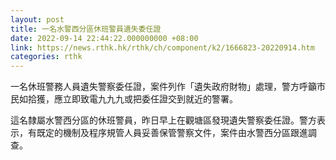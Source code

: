 ```yaml
---
layout: post
title: 一名水警西分區休班警員遺失委任證
date: 2022-09-14 22:44:22.000000000 +08:00
link: https://news.rthk.hk/rthk/ch/component/k2/1666823-20220914.htm
categories: rthk
---
```


一名休班警務人員遺失警察委任證，案件列作「遺失政府財物」處理，警方呼籲市民如拾獲，應立即致電九九九或把委任證交到就近的警署。

這名隸屬水警西分區的休班警員，昨日早上在觀塘區發現遺失警察委任證。警方表示，有既定的機制及程序規管人員妥善保管警察文件，案件由水警西分區跟進調查。
